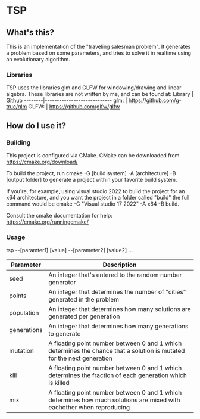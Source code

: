 #  TSP

## What's this?
This is an implementation of the "traveling salesman problem".
It generates a problem based on some parameters, and tries to
solve it in realtime using an evolutionary algorithm.

### Libraries
TSP uses the libraries glm and GLFW for windowing/drawing and linear algebra.
These libraries are not written by me, and can be found at:
Library | Github
--------|----------------------------
glm:    | https://github.com/g-truc/glm
GLFW:   | https://github.com/glfw/glfw

## How do I use it?
### Building
This project is configured via CMake.
CMake can be downloaded from https://cmake.org/download/

To build the project, run 
cmake -G [build system] -A [architecture] -B [output folder] to generate a 
project within your favorite build system.

If you're, for example, using visual studio 2022 to build the project for an x64 architecture,
and you want the project in a folder called "build"
the full command would be cmake -G "Visual studio 17 2022" -A x64 -B build.

Consult the cmake documentation for help:
https://cmake.org/runningcmake/

### Usage
tsp --[paramter1] [value] --[parameter2] [value2] ...

Parameter   | Description
------------|----------------------------------------------------------------------------
seed        | An integer that's entered to the random number generator
points      | An integer that determines the number of "cities" generated in the problem
population  | An integer that determines how many solutions are generated per generation
generations | An integer that determines how many generations to generate
mutation    | A floating point number between 0 and 1 which determines the chance that a solution is mutated for the next generation
kill        | A floating point number between 0 and 1 which determines the fraction of each generation which is killed
mix         | A floating point number between 0 and 1 which determines how much solutions are mixed with eachother when reproducing


